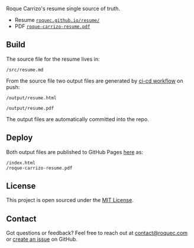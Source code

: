 Roque Carrizo's resume single source of truth.

* Resume [`roquec.github.io/resume/`](https://roquec.github.io/resume/)
* PDF [`roque-carrizo-resume.pdf`](https://roquec.github.io/resume/roque-carrizo-resume.pdf)


## Build

The source file for the resume lives in:
```
/src/resume.md
```

From the source file two output files are generated by [ci-cd workflow](https://github.com/roquec/resume/blob/main/.github/workflows/ci-cd.yml) on push:
```
/output/resume.html
```
```
/output/resume.pdf
```

The output files are automatically committed into the repo.


## Deploy

Both output files are published to GitHub Pages [here](https://roquec.github.io/resume/) as:
```
/index.html
/roque-carrizo-resume.pdf
```

## License
This project is open sourced under the [MIT License](https://github.com/roquec/resume/blob/main/LICENSE).

## Contact
Got questions or feedback? Feel free to reach out at [contact@roquec.com](mailto:contact@roquec.com) or [create an issue](https://github.com/roquec/portfolio/issues) on GitHub.